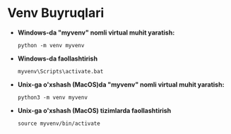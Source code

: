 # Venv Buyruqlari

- **Windows-da "myvenv" nomli virtual muhit yaratish:**
    ```
    python -m venv myvenv
    ```

- **Windows-da faollashtirish**
    ```
    myvenv\Scripts\activate.bat
    ```

- **Unix-ga o'xshash (MacOS)da "myvenv" nomli virtual muhit yaratish:**
    ```
    python3 -m venv myvenv
    ```

- **Unix-ga o'xshash (MacOS) tizimlarda faollashtirish**
    ```
    source myvenv/bin/activate
    ```
